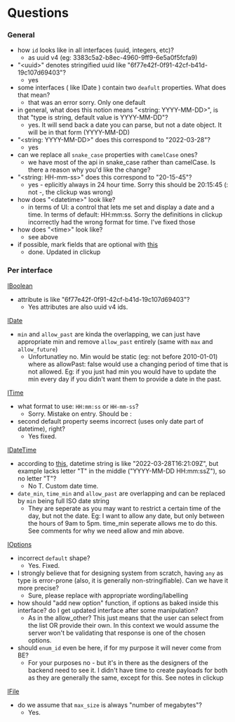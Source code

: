 # Questions


### General

- how `id` looks like in all interfaces (uuid, integers, etc)?
    - as uuid v4 (eg: 3383c5a2-b8ec-4960-9ff9-6e5a0f5fcfa9)
- "\<uuid\>" denotes stringified uuid like "6f77e42f-0f91-42cf-b41d-19c107d69403"?
    - yes
- some interfaces ( like IDate ) contain two `deafult` properties. What does that mean?
    - that was an error sorry. Only one default
- in general, what does this notion means "\<string: YYYY-MM-DD\>", is that "type is string, default value is YYYY-MM-DD"?
    - yes. It will send back a date you can parse, but not a date object. It will be in that form (YYYY-MM-DD)
- "\<string: YYYY-MM-DD\>" does this correspond to "2022-03-28"?
    - yes
- can we replace all `snake_case` properties with `camelCase` ones?
    - we have most of the api in snake_case rather than camelCase. Is there a reason why you'd like the change?
- "\<string: HH-mm-ss\>" does this correspond to "20-15-45"?
    - yes - eplicitly always in 24 hour time. Sorry this should be 20:15:45 (: not -, the clickup was wrong)
- how does "\<datetime\>" look like?
    - in terms of UI: a control that lets me set and display a date and a time. In terms of default: HH:mm:ss. Sorry the definitions in clickup incorrectly had the wrong format for time. I've fixed those
- how does "\<time\>" look like?
    - see above
- if possible, mark fields that are optional with [this](https://www.typescriptlang.org/docs/handbook/interfaces.html#optional-properties)
  - done. Updated in clickup

### Per interface

[IBoolean](./src/types/controls.ts#L9)
- attribute is like "6f77e42f-0f91-42cf-b41d-19c107d69403"?
  - Yes attributes are also uuid v4 ids. 

[IDate](./src/types/controls.ts#L44)
- `min` and `allow_past` are kinda the overlapping, we can just have appropriate min and remove `allow_past` entirely (same with `max` and `allow_future`)
  - Unfortunatley no. Min would be static (eg: not before 2010-01-01) where as allowPast: false would use a changing period of time that is not allowed. Eg: if you just had min you would have to update the min every day if you didn't want them to provide a date in the past. 


[ITime](./src/types/controls.ts#L68)
- what format to use: `HH:mm:ss` or `HH-mm-ss`?
  - Sorry. Mistake on entry. Should be :
- second default property seems incorrect (uses only date part of datetime), right?
  - Yes fixed. 

[IDateTime](./src/types/controls.ts#L95)
- according to [this](https://en.wikipedia.org/wiki/ISO_8601), datetime string is like "2022-03-28T16:21:09Z", but example lacks letter "T" in the middle ("YYYY-MM-DD HH:mm:ssZ"), so no letter "T"?
  - No T. Custom date time. 
- `date_min`, `time_min` and `allow_past` are overlapping and can be replaced by `min` being full ISO date string
  - They are seperate as you may want to restrict a certain time of the day, but not the date. Eg: I want to allow any date, but only between the hours of 9am to 5pm. time_min seperate allows me to do this. See comments for why we need allow and min above. 

[IOptions](./src/types/controls.ts#L142)
- incorrect `default` shape?
  - Yes. Fixed. 
- I strongly believe that for designing system from scratch, having `any` as type is error-prone (also, it is generally non-stringifiable). Can we have it more precise?
  - Sure, please replace with appropriate wording/labelling
- how should "add new option" function, if options as baked inside this interface? do I get updated interface after some manipulation?
  - As in the allow_other? This just means that the user can select from the list OR provide their own. In this context we would assume the server won't be validating that response is one of the chosen options. 
- should `enum_id` even be here, if for my purpose it will never come from BE?
  - For your purposes no - but it's in there as the designers of the backend need to see it. I didn't have time to create payloads for both as they are generally the same, except for this. See notes in clickup

[IFile](./src/types/controls.ts#L165)
- do we assume that `max_size` is always "number of megabytes"?
  - Yes. 
